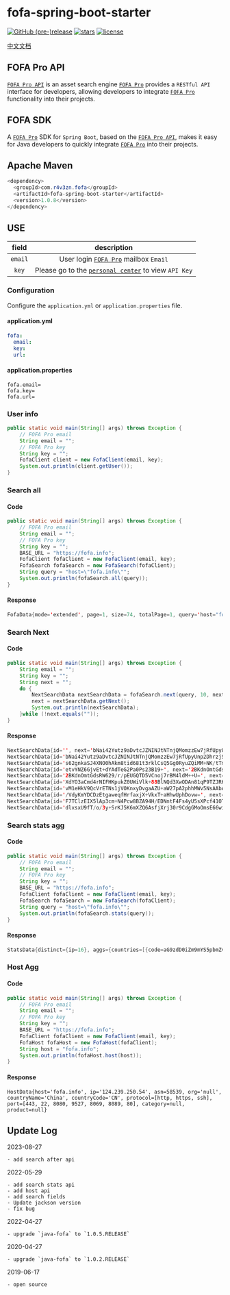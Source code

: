 # fofa-spring-boot-starter

[![GitHub (pre-)release](https://img.shields.io/github/release/0nise/fofa-spring-boot-starter/all.svg)](https://github.com/0nise/fofa-java/releases)
[![stars](https://img.shields.io/github/stars/0nise/fofa-spring-boot-starter.svg)](https://github.com/0nise/fofa-java/stargazers)
[![license](https://img.shields.io/github/license/0nise/fofa-spring-boot-starter.svg)](https://github.com/0nise/fofa-java/blob/master/LICENSE)

[中文文档](https://github.com/0nise/fofa-spring-boot-starter/blob/master/README_zh.md)

## FOFA Pro API
[`FOFA Pro API`](https://fofa.info/api) is an asset search engine [`FOFA Pro`](https://fofa.info) provides a `RESTful API` interface for developers, allowing developers to integrate [`FOFA Pro`](https://fofa.info) functionality into their projects.

## FOFA SDK

A [`FOFA Pro`](https://fofa.info) SDK for `Spring Boot`, based on the [`FOFA Pro API`](https://fofa.info/api), makes it easy for Java developers to quickly integrate [`FOFA Pro`](https://fofa.info) into their projects.

## Apache Maven

```java
<dependency>
  <groupId>com.r4v3zn.fofa</groupId>
  <artifactId>fofa-spring-boot-starter</artifactId>
  <version>1.0.8</version>
</dependency>
```

## USE

|field|description|
|:---------:|:-----------------:|
| `email` |User login [`FOFA Pro`](https://fofa.info) mailbox `Email`|
|`key`| Please go to the [`personal center`](https://fofa.info/user/users/info) to view `API Key`|

### Configuration

Configure the `application.yml` or `application.properties` file.

#### application.yml
```yaml
fofa:
  email: 
  key: 
  url:
```
#### application.properties
```properties
fofa.email=
fofa.key=
fofa.url=
```

### User info

```java
public static void main(String[] args) throws Exception {
    // FOFA Pro email
    String email = "";
    // FOFA Pro key
    String key = "";
    FofaClient client = new FofaClient(email, key);
    System.out.println(client.getUser());
}
```

### Search all

#### Code

```java
public static void main(String[] args) throws Exception {
    // FOFA Pro email
    String email = "";
    // FOFA Pro key
    String key = "";
    BASE_URL = "https://fofa.info";
    FofaClient fofaClient = new FofaClient(email, key);
    FofaSearch fofaSearch = new FofaSearch(fofaClient);
    String query = "host=\"fofa.info\"";
    System.out.println(fofaSearch.all(query));
}
```

#### Response

```java
FofaData{mode='extended', page=1, size=74, totalPage=1, query='host="fofa.info"', results=[www.fofa.info, fofa.info, static.fofa.info, https://static.fofa.info, https://fofa.info, api.fofa.info, api.jw.fofa.info:7088, api.g.fofa.info:88, api.jw.fofa.info:88, api.g.fofa.info:8084, api.jw.fofa.info:84, api.jw.fofa.info:81, api.jw.fofa.info:8003, api.g.fofa.info:8083, api.g.fofa.info:7088, api.g.fofa.info:808, https://g.fofa.info, api.jw.fofa.info:8181, https://jw.fofa.info, api.g.fofa.info:8003, api.jw.fofa.info:8083, https://img.gamma.fofa.info, api.g.fofa.info:81, api.g.fofa.info:7070, api.jw.fofa.info:8084, api.jw.fofa.info:808, api.g.fofa.info:8181, api.jw.fofa.info:7070, img.gamma.fofa.info, jw.fofa.info, g.fofa.info, api.g.fofa.info:84, https://35.81.36.22:443, 47.93.92.246:88, https://140.249.61.184:443, 47.93.92.246:808, 47.93.92.246:8003, 47.93.92.246:81, https://106.75.10.35:443, 106.75.10.35:80, 47.93.92.246:7088, 47.93.92.246:84, 140.249.61.184:80, 47.93.92.246:8181, 47.93.92.246:8084, 47.93.92.246:88, 47.93.92.246:7070, 47.93.92.246:81, 47.93.92.246:7070, 47.93.92.246:84, 47.93.92.246:8084, 47.93.92.246:8003, 47.93.92.246:8083, 106.75.10.35:80, 47.93.92.246:808, 47.93.92.246:8083, 47.93.92.246:8181, 47.93.92.246:7088, https://gamma.fofa.info, https://api.gamma.fofa.info, gamma.fofa.info, api.gamma.fofa.info, 1.71.148.8:80, https://1.71.148.8:443, https://79.168.42.251:443, 122.143.5.67:80, https://api.fofa.info, 81.150.11.126:22, www.fofa.info:6443, 117.50.16.112:80, 150.138.167.141:6443, 117.50.16.112:80, https://117.50.16.112:443, https://117.50.16.112:443]}
```

### Search Next

#### Code

```java
public static void main(String[] args) throws Exception {
    String email = "";
    String key = "";
    String next = "";
    do {
        NextSearchData nextSearchData = fofaSearch.next(query, 10, next);
        next = nextSearchData.getNext();
        System.out.println(nextSearchData);
    }while (!next.equals(""));
}
```

#### Response

```java
NextSearchData{id='', next='bNai42Yutz9aDvtcJZNINJtNTnjQMomzzEw7jRfUpyUnp2DhrzjSvQ==', mode='extended', size=95, query='host="fofa.info"', results=[[https://en.fofa.info], [https://static.fofa.info], [https://fofa.info], [www.fofa.info], [https://www.fofa.info], [static.fofa.info], [https://fofa.info], [https.fofa.info.com:2095], [fofa.info.w.cdngslb.com], [https://fofa.info.com]]}
NextSearchData{id='bNai42Yutz9aDvtcJZNINJtNTnjQMomzzEw7jRfUpyUnp2DhrzjSvQ==', next='s62gnkaSJ4XNO0hAkm8tid681t3rklCsQ5Gg0RyuZQiMM+NK/tTm6L5kUW4gFjle', mode='extended', size=95, query='host="fofa.info"', results=[[fofa.info.com], [www.fofa.info.com], [https://hub.fofa.info], [fofa.info], [store.fofa.info], [https://store.fofa.info], [g.fofa.info.com], [https.fofa.info.com:8080], [https.www.fofa.info.com:8080], [https.g.fofa.info.com:8080]]}
NextSearchData{id='s62gnkaSJ4XNO0hAkm8tid681t3rklCsQ5Gg0RyuZQiMM+NK/tTm6L5kUW4gFjle', next='etvYNZ6GjvEt+dYAdTeG2Pa0Ps23B19+', mode='extended', size=95, query='host="fofa.info"', results=[[hub.fofa.info], [https://xgbeta.fofa.info], [https://staticbeta1.fofa.info], [https://apibeta1.fofa.info], [https://static.beta.fofa.info], [jingyong.fofa.info.w.kunlunaq.com], [sywx7xh5at8jwbjd2314.fofa.info:22703], [octra.fofa.info], [https://octra.fofa.info], [fofa.info]]}
NextSearchData{id='etvYNZ6GjvEt+dYAdTeG2Pa0Ps23B19+', next='2BKdnOmtGdsRW629/r/pEUGQTD5VCnoj7rBM4ldM++U=', mode='extended', size=95, query='host="fofa.info"', results=[[img.gamma.fofa.info.w.kunlunaq.com], [fofa.info.com:8443], [www.fofa.info.ucloud.com.cn], [https://www.fofa.info.ucloud.com.cn], [hub-beta.fofa.info], [www.fofa.info.com:2052], [www.fofa.info.com:2082], [www.fofa.info.com:2082], [www.fofa.info.com:2052], [gamma.fofa.info]]}
NextSearchData{id='2BKdnOmtGdsRW629/r/pEUGQTD5VCnoj7rBM4ldM++U=', next='XdYO3aCmd4rNIFHKpukZ0UWiVlk+88BlNQd3XwODAn81qP9TZJRKvw==', mode='extended', size=95, query='host="fofa.info"', results=[[api.fofa.info], [https://api.fofa.info], [static.fofa.info.ucloud.com.cn], [static.fofa.info.ugslb.net], [https://api.gamma.fofa.info], [api.gamma.fofa.info], [https://gamma.fofa.info], [test.fofa.info], [https://enstatic.fofa.info], [g.static.fofa.info]]}
NextSearchData{id='XdYO3aCmd4rNIFHKpukZ0UWiVlk+88BlNQd3XwODAn81qP9TZJRKvw==', next='vM1eHkV9QcVrETNs1jVOKnxyDvgaAZU+aW27pA2phhMWv5NsAAbAlQ==', mode='extended', size=95, query='host="fofa.info"', results=[[https://jw.fofa.info], [g.fofa.info], [bas.dev.fofa.info], [https://g.fofa.info], [en.fofa.info], [pay.fofa.info], [https://s.fofa.info], [amap.fofa.info], [https://pay.fofa.info], [https://api.jw.fofa.info]]}
NextSearchData{id='vM1eHkV9QcVrETNs1jVOKnxyDvgaAZU+aW27pA2phhMWv5NsAAbAlQ==', next='/VdyKmYDCDzEtgaweqfHrfaxjX+VkxT+aHhwUphDovw=', mode='extended', size=95, query='host="fofa.info"', results=[[api.g.fofa.info], [https://hub-beta.fofa.info], [test.fofa.info], [www.fofa.info.com:8080], [g.fofa.info.com:8080], [s.fofa.info], [https://static.fofa.info.ugslb.net], [api.jw.fofa.info], [https://static.fofa.info.ucloud.com.cn], [https://s.fofa.info]]}
NextSearchData{id='/VdyKmYDCDzEtgaweqfHrfaxjX+VkxT+aHhwUphDovw=', next='F7TClzEIX5lAp3cm+N4Pcw8BZA94H/EDNntF4Fs4yU5sXPcf41OTYg==', mode='extended', size=95, query='host="fofa.info"', results=[[https://apibeta.fofa.info], [https://enbeta.fofa.info], [https://staticbeta.fofa.info], [https://enstaticbeta.fofa.info], [https://beta.fofa.info], [fofa.info.storage.googleapis.com], [https://fofa.info.storage.googleapis.com], [https://download.fofa.info], [download.fofa.info], [https://bas.dev.fofa.info]]}
NextSearchData{id='F7TClzEIX5lAp3cm+N4Pcw8BZA94H/EDNntF4Fs4yU5sXPcf41OTYg==', next='dlxsxU9fT/o/3y+SrKJ5K6mXZQ6AsfjXrj30r9CdgGMoOmsE66wiAwg5ZuAOCa6e', mode='extended', size=95, query='host="fofa.info"', results=[[img.gamma.fofa.info], [https://img.gamma.fofa.info], [https://api.g.fofa.info], [https://zh.fofa.info], [zh.fofa.info], [https://zhstatic.fofa.info], [zhstatic.fofa.info], [jw.fofa.info], [https://amap.fofa.info], [https://g.static.fofa.info]]}
NextSearchData{id='dlxsxU9fT/o/3y+SrKJ5K6mXZQ6AsfjXrj30r9CdgGMoOmsE66wiAwg5ZuAOCa6e', next='', mode='extended', size=95, query='host="fofa.info"', results=[[enstatic.fofa.info], [https://fofa.info.ucloud.com.cn], [fofa.info.ucloud.com.cn], [download.fofa.info], [https://download.fofa.info]]}
```

### Search stats agg

#### Code

```java
public static void main(String[] args) throws Exception {
    // FOFA Pro email
    String email = "";
    // FOFA Pro key
    String key = "";
    BASE_URL = "https://fofa.info";
    FofaClient fofaClient = new FofaClient(email, key);
    FofaSearch fofaSearch = new FofaSearch(fofaClient);
    String query = "host=\"fofa.info\"";
    System.out.println(fofaSearch.stats(query));
}
```

#### Response

```java
StatsData{distinct={ip=16}, aggs={countries=[{code=aG9zdD0iZm9mYS5pbmZvIiAmJiBjb3VudHJ5PSJDTiI=, count=71, name=China, name_code=CN, regions=[{code=aG9zdD0iZm9mYS5pbmZvIiAmJiByZWdpb249IkJlaWppbmci, count=41, name=Beijing}, {code=aG9zdD0iZm9mYS5pbmZvIiAmJiByZWdpb249IiI=, count=27, name=Unknown}, {code=aG9zdD0iZm9mYS5pbmZvIiAmJiByZWdpb249Ikd1YW5nZG9uZyI=, count=2, name=Guangdong}, {code=aG9zdD0iZm9mYS5pbmZvIiAmJiByZWdpb249IkppbGluIg==, count=1, name=Jilin}]}, {code=aG9zdD0iZm9mYS5pbmZvIiAmJiBjb3VudHJ5PSJHQiI=, count=1, name=United Kingdom of Great Britain and Northern Ireland, name_code=GB, regions=[{code=aG9zdD0iZm9mYS5pbmZvIiAmJiByZWdpb249IiI=, count=1, name=Unknown}]}, {code=aG9zdD0iZm9mYS5pbmZvIiAmJiBjb3VudHJ5PSJQVCI=, count=1, name=Portugal, name_code=PT, regions=[{code=aG9zdD0iZm9mYS5pbmZvIiAmJiByZWdpb249Ikxpc2JvbiI=, count=1, name=Lisbon}]}, {code=aG9zdD0iZm9mYS5pbmZvIiAmJiBjb3VudHJ5PSJVUyI=, count=1, name=United States of America, name_code=US, regions=[{code=aG9zdD0iZm9mYS5pbmZvIiAmJiByZWdpb249Ik9yZWdvbiI=, count=1, name=Oregon}]}]}}
```

### Host Agg

#### Code

```java
public static void main(String[] args) throws Exception {
    // FOFA Pro email
    String email = "";
    // FOFA Pro key
    String key = "";
    BASE_URL = "https://fofa.info";
    FofaClient fofaClient = new FofaClient(email, key);
    FofaHost fofaHost = new FofaHost(fofaClient);
    String host = "fofa.info";
    System.out.println(fofaHost.host(host));
}
```

#### Response

```
HostData{host='fofa.info', ip='124.239.250.54', asn=58539, org='null', countryName='China', countryCode='CN', protocol=[http, https, ssh], port=[443, 22, 8080, 9527, 8069, 8089, 80], category=null, product=null}
```

## Update Log

2023-08-27

```
- add search after api
```

2022-05-29

```
- add search stats api
- add host api
- add search fields
- Update jackson version
- fix bug
```

2022-04-27

    - upgrade `java-fofa` to `1.0.5.RELEASE`

2020-04-27

    - upgrade `java-fofa` to `1.0.2.RELEASE`

2019-06-17

    - open source
